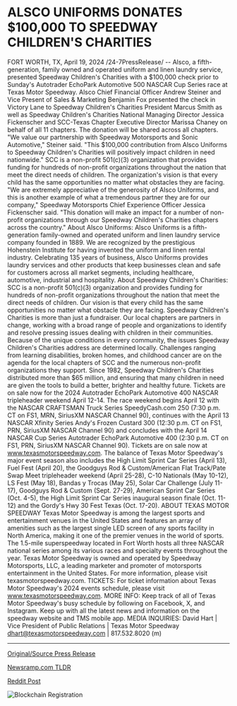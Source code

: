 # ALSCO UNIFORMS DONATES $100,000 TO SPEEDWAY CHILDREN'S CHARITIES

FORT WORTH, TX, April 19, 2024 /24-7PressRelease/ -- Alsco, a fifth-generation, family owned and operated uniform and linen laundry service, presented Speedway Children's Charities with a $100,000 check prior to Sunday's Autotrader EchoPark Automotive 500 NASCAR Cup Series race at Texas Motor Speedway.  Alsco Chief Financial Officer Andrew Steiner and Vice Present of Sales & Marketing Benjamin Fox presented the check in Victory Lane to Speedway Children's Charities President Marcus Smith as well as Speedway Children's Charities National Managing Director Jessica Fickenscher and SCC-Texas Chapter Executive Director Marissa Chaney on behalf of all 11 chapters.   The donation will be shared across all chapters.  "We value our partnership with Speedway Motorsports and Sonic Automotive," Steiner said. "This $100,000 contribution from Alsco Uniforms to Speedway Children's Charities will positively impact children in need nationwide."  SCC is a non-profit 501(c)(3) organization that provides funding for hundreds of non-profit organizations throughout the nation that meet the direct needs of children. The organization's vision is that every child has the same opportunities no matter what obstacles they are facing.   "We are extremely appreciative of the generosity of Alsco Uniforms, and this is another example of what a tremendous partner they are for our company," Speedway Motorsports Chief Experience Officer Jessica Fickenscher said. "This donation will make an impact for a number of non-profit organizations through our Speedway Children's Charities chapters across the country."  About Alsco Uniforms: Alsco Uniforms is a fifth-generation family-owned and operated uniform and linen laundry service company founded in 1889. We are recognized by the prestigious Hohenstein Institute for having invented the uniform and linen rental industry. Celebrating 135 years of business, Alsco Uniforms provides laundry services and other products that keep businesses clean and safe for customers across all market segments, including healthcare, automotive, industrial and hospitality.  About Speedway Children's Charities: SCC is a non-profit 501(c)(3) organization and provides funding for hundreds of non-profit organizations throughout the nation that meet the direct needs of children. Our vision is that every child has the same opportunities no matter what obstacle they are facing.  Speedway Children's Charities is more than just a fundraiser. Our local chapters are partners in change, working with a broad range of people and organizations to identify and resolve pressing issues dealing with children in their communities.  Because of the unique conditions in every community, the issues Speedway Children's Charities address are determined locally. Challenges ranging from learning disabilities, broken homes, and childhood cancer are on the agenda for the local chapters of SCC and the numerous non-profit organizations they support.  Since 1982, Speedway Children's Charities distributed more than $65 million, and ensuring that many children in need are given the tools to build a better, brighter and healthy future.  Tickets are on sale now for the 2024 Autotrader EchoPark Automotive 400 NASCAR tripleheader weekend April 12-14. The race weekend begins April 12 with the NASCAR CRAFTSMAN Truck Series SpeedyCash.com 250 (7:30 p.m. CT on FS1, MRN, SiriusXM NASCAR Channel 90), continues with the April 13 NASCAR Xfinity Series Andy's Frozen Custard 300 (12:30 p.m. CT on FS1, PRN, SiriusXM NASCAR Channel 90) and concludes with the April 14 NASCAR Cup Series Autotrader EchoPark Automotive 400 (2:30 p.m. CT on FS1, PRN, SiriusXM NASCAR Channel 90). Tickets are on sale now at www.texasmotorspeedway.com.  The balance of Texas Motor Speedway's major event season also includes the High Limit Sprint Car Series (April 13), Fuel Fest (April 20), the Goodguys Rod & Custom/American Flat Track/Pate Swap Meet tripleheader weekend (April 25-28), C-10 Nationals (May 10-12), LS Fest (May 18), Bandas y Trocas (May 25), Solar Car Challenge (July 11-17), Goodguys Rod & Custom (Sept. 27-29), American Sprint Car Series (Oct. 4-5), the High Limit Sprint Car Series inaugural season finale (Oct. 11-12) and the Gordy's Hwy 30 Fest Texas (Oct. 17-20).  ABOUT TEXAS MOTOR SPEEDWAY Texas Motor Speedway is among the largest sports and entertainment venues in the United States and features an array of amenities such as the largest single LED screen of any sports facility in North America, making it one of the premier venues in the world of sports. The 1.5-mile superspeedway located in Fort Worth hosts all three NASCAR national series among its various races and specialty events throughout the year. Texas Motor Speedway is owned and operated by Speedway Motorsports, LLC, a leading marketer and promoter of motorsports entertainment in the United States. For more information, please visit texasmotorspeedway.com.  TICKETS: For ticket information about Texas Motor Speedway's 2024 events schedule, please visit www.texasmotorspeedway.com.   MORE INFO: Keep track of all of Texas Motor Speedway's busy schedule by following on Facebook, X, and Instagram. Keep up with all the latest news and information on the speedway website and TMS mobile app.  MEDIA INQUIRIES:  David Hart | Vice President of Public Relations | Texas Motor Speedway dhart@texasmotorspeedway.com | 817.532.8020 (m) 

---

[Original/Source Press Release](https://www.24-7pressrelease.com/press-release/510197/alsco-uniforms-donates-100000-to-speedway-childrens-charities)
                    

[Newsramp.com TLDR](https://newsramp.com/curated-news/alsco-donates-100000-to-speedway-children-s-charities-at-texas-motor-speedway/ba6d5396d3e1693edbc7f4a2100b980a) 

 



[Reddit Post](https://www.reddit.com/r/eventNews/comments/1c8771u/alsco_donates_100000_to_speedway_childrens/) 



![Blockchain Registration](https://cdn.newsramp.app/24-7PressRelease/qrcode/244/19/jadeEu9E.webp)